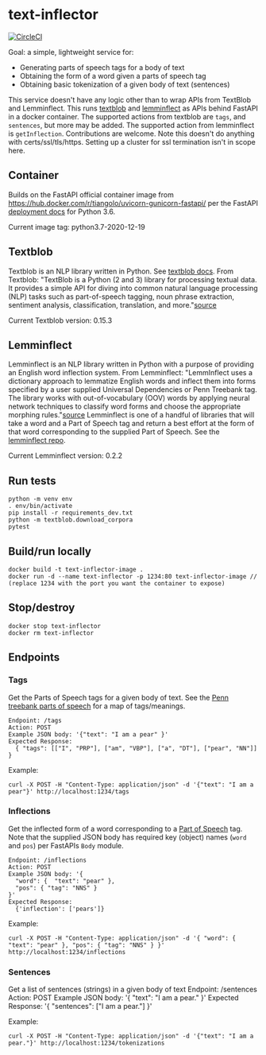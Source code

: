 # text-inflector
[![CircleCI](https://circleci.com/gh/MosesMendoza/text-inflector.svg?style=shield)](https://circleci.com/gh/MosesMendoza/text-inflector)

Goal: a simple, lightweight service for:
- Generating parts of speech tags for a body of text
- Obtaining the form of a word given a parts of speech tag
- Obtaining basic tokenization of a given body of text (sentences)

This service doesn't have any logic other than to wrap APIs from TextBlob and Lemminflect. This runs [textblob](https://github.com/sloria/TextBlob) and [lemminflect](https://github.com/bjascob/LemmInflect) as APIs behind FastAPI in a docker container. The supported actions from textblob are `tags`, and `sentences`, but more may be added. The supported action from lemminflect is `getInflection`. Contributions are welcome. Note this doesn't do anything with certs/ssl/tls/https. Setting up a cluster for ssl termination isn't in scope here.

## Container
Builds on the FastAPI official container image from https://hub.docker.com/r/tiangolo/uvicorn-gunicorn-fastapi/ per the FastAPI [deployment docs](https://fastapi.tiangolo.com/deployment/docker) for Python 3.6.

Current image tag: python3.7-2020-12-19

## Textblob
Textblob is an NLP library written in Python. See [textblob docs](https://textblob.readthedocs.io). From Textblob: "TextBlob is a Python (2 and 3) library for processing textual data. It provides a simple API for diving into common natural language processing (NLP) tasks such as part-of-speech tagging, noun phrase extraction, sentiment analysis, classification, translation, and more."[source](https://github.com/sloria/TextBlob)

Current Textblob version: 0.15.3

## Lemminflect
Lemminflect is an NLP library written in Python with a purpose of providing an English word inflection system. From Lemminflect: "LemmInflect uses a dictionary approach to lemmatize English words and inflect them into forms specified by a user supplied Universal Dependencies or Penn Treebank tag. The library works with out-of-vocabulary (OOV) words by applying neural network techniques to classify word forms and choose the appropriate morphing rules."[source](https://github.com/bjascob/LemmInflect) Lemminflect is one of a handful of libraries that will take a word and a Part of Speech tag and return a best effort at the form of that word corresponding to the supplied Part of Speech. See the [lemminflect repo](https://github.com/bjascob/LemmInflect).

Current Lemminflect version: 0.2.2

## Run tests

    python -m venv env
    . env/bin/activate
    pip install -r requirements_dev.txt
    python -m textblob.download_corpora
    pytest


## Build/run locally

    docker build -t text-inflector-image .
    docker run -d --name text-inflector -p 1234:80 text-inflector-image // (replace 1234 with the port you want the container to expose)


## Stop/destroy

    docker stop text-inflector
    docker rm text-inflector


## Endpoints
### Tags
Get the Parts of Speech tags for a given body of text. See the [Penn treebank parts of speech](https://www.ling.upenn.edu/courses/Fall_2003/ling001/penn_treebank_pos.html) for a map of tags/meanings.

    Endpoint: /tags
    Action: POST
    Example JSON body: '{"text": "I am a pear" }'
    Expected Response:
      { "tags": [["I", "PRP"], ["am", "VBP"], ["a", "DT"], ["pear", "NN"]] }

Example:

    curl -X POST -H "Content-Type: application/json" -d '{"text": "I am a pear"}' http://localhost:1234/tags

### Inflections
Get the inflected form of a word corresponding to a [Part of Speech](https://www.ling.upenn.edu/courses/Fall_2003/ling001/penn_treebank_pos.html) tag. Note that the supplied JSON body has required key (object) names (`word` and `pos`) per FastAPIs `Body` module.

    Endpoint: /inflections
    Action: POST
    Example JSON body: '{
      "word": {  "text": "pear" },
      "pos": { "tag": "NNS" }
    }'
    Expected Response:
      {'inflection': ['pears']}

Example:

    curl -X POST -H "Content-Type: application/json" -d '{ "word": {  "text": "pear" }, "pos": { "tag": "NNS" } }' http://localhost:1234/inflections

### Sentences
Get a list of sentences (strings) in a given body of text
    Endpoint: /sentences
    Action: POST
    Example JSON body:
      '{ "text": "I am a pear." }'
    Expected Response:
      '{ "sentences": ["I am a pear."] }'

Example:

    curl -X POST -H "Content-Type: application/json" -d '{"text": "I am a pear."}' http://localhost:1234/tokenizations
